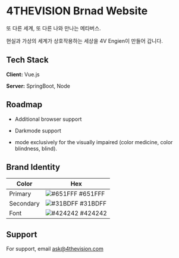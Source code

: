 
# 4THEVISION Brnad Website


또 다른 세계, 또 다른 나와 만나는 메타버스.

현실과 가상의 세계가 상호작용하는
세상을 4V Engien이 만들어 갑니다.


## Tech Stack

**Client:** Vue.js

**Server:** SpringBoot, Node

## Roadmap

- Additional browser support

- Darkmode support

- mode exclusively for the visually impaired (color medicine, color blindness, blind).

## Brand Identity

| Color             | Hex                                                                |
| ----------------- | ------------------------------------------------------------------ |
| Primary | ![#651FFF](https://via.placeholder.com/10/651fff?text=+) #651FFF |
| Secondary | ![#31BDFF](https://via.placeholder.com/10/31BDFF?text=+) #31BDFF |
| Font | ![#424242](https://via.placeholder.com/10/424242?text=+) #424242 |


## Support

For support, email ask@4thevision.com

